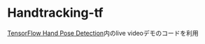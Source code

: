 # Handtracking-tf

[TensorFlow Hand Pose Detection](https://github.com/tensorflow/tfjs-models/tree/master/hand-pose-detection)内のlive videoデモのコードを利用
